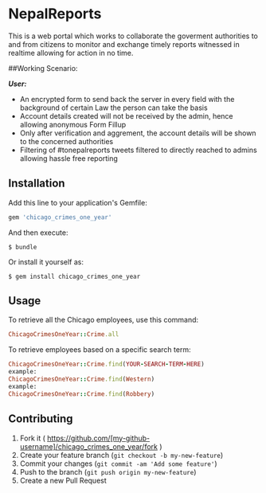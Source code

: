 # NepalReports

This is a web portal which works to collaborate the goverment authorities to and from citizens to monitor and exchange timely reports witnessed in realtime allowing for action in no time.

##Working Scenario:

***User:***
- An encrypted form to send back the server in every field with the background of certain Law the person can take the basis
- Account details created will not be received by the admin, hence allowing anonymous Form Fillup
- Only after verification and aggrement, the account details will be shown to the concerned authorities
- Filtering of #tonepalreports tweets filtered to directly reached to admins allowing hassle free reporting


## Installation

Add this line to your application's Gemfile:

```ruby
gem 'chicago_crimes_one_year'
```

And then execute:

    $ bundle

Or install it yourself as:

    $ gem install chicago_crimes_one_year

## Usage

To retrieve all the Chicago employees, use this command:

```ruby
ChicagoCrimesOneYear::Crime.all
```

To retrieve employees based on a specific search term:

```ruby
ChicagoCrimesOneYear::Crime.find(YOUR-SEARCH-TERM-HERE)
example:
ChicagoCrimesOneYear::Crime.find(Western)
example:
ChicagoCrimesOneYear::Crime.find(Robbery)
```

## Contributing

1. Fork it ( https://github.com/[my-github-username]/chicago_crimes_one_year/fork )
2. Create your feature branch (`git checkout -b my-new-feature`)
3. Commit your changes (`git commit -am 'Add some feature'`)
4. Push to the branch (`git push origin my-new-feature`)
5. Create a new Pull Request
